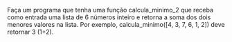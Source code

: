 Faça um programa que tenha uma função calcula_minimo_2 que receba como entrada uma lista de 6 números inteiro e retorna a soma dos dois menores valores na lista. Por exemplo, calcula_minimo([4, 3, 7, 6, 1, 2]) deve retornar 3 (1+2).